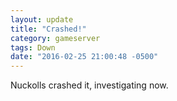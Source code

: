 ```yaml
---
layout: update
title: "Crashed!"
category: gameserver
tags: Down
date: "2016-02-25 21:00:48 -0500"
---
```


Nuckolls crashed it, investigating now.
